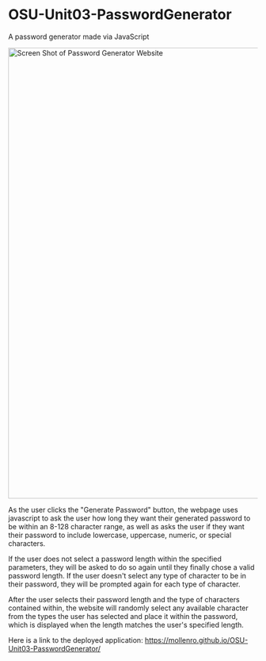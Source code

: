 # OSU-Unit03-PasswordGenerator
A password generator made via JavaScript

<img width="909" alt="Screen Shot of Password Generator Website" src="https://user-images.githubusercontent.com/56305843/129405752-fc94510a-f13a-4dee-b7e0-875dfa8947a9.png">

As the user clicks the "Generate Password" button, the webpage uses javascript to ask the user how long they want their generated password to be within an 8-128 character range, as well as asks the user if they want their password to include lowercase, uppercase, numeric, or special characters. 

If the user does not select a password length within the specified parameters, they will be asked to do so again until they finally chose a valid password length. If the user doesn't select any type of character to be in their password, they will be prompted again for each type of character.

After the user selects their password length and the type of characters contained within, the website will randomly select any available character from the types the user has selected and place it within the password, which is displayed when the length matches the user's specified length.

Here is a link to the deployed application: https://mollenro.github.io/OSU-Unit03-PasswordGenerator/
